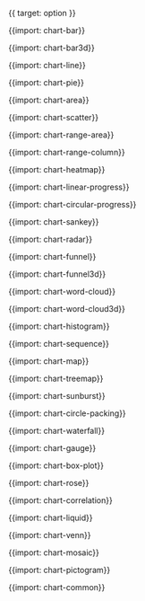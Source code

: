{{ target: option }}

{{import: chart-bar}}

{{import: chart-bar3d}}

{{import: chart-line}}

{{import: chart-pie}}

{{import: chart-area}}

{{import: chart-scatter}}

{{import: chart-range-area}}

{{import: chart-range-column}}

{{import: chart-heatmap}}

{{import: chart-linear-progress}}

{{import: chart-circular-progress}}

{{import: chart-sankey}}

{{import: chart-radar}}

{{import: chart-funnel}}

{{import: chart-funnel3d}}

{{import: chart-word-cloud}}

{{import: chart-word-cloud3d}}

{{import: chart-histogram}}

{{import: chart-sequence}}

{{import: chart-map}}

{{import: chart-treemap}}

{{import: chart-sunburst}}

{{import: chart-circle-packing}}

{{import: chart-waterfall}}

{{import: chart-gauge}}

{{import: chart-box-plot}}

{{import: chart-rose}}

{{import: chart-correlation}}

{{import: chart-liquid}}

{{import: chart-venn}}

{{import: chart-mosaic}}

{{import: chart-pictogram}}

{{import: chart-common}}
